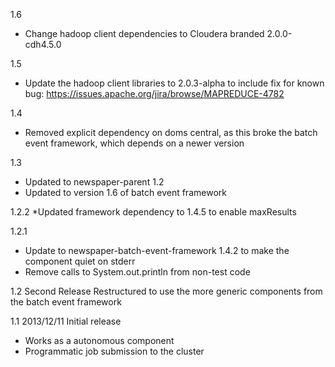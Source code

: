 1.6
* Change hadoop client dependencies to Cloudera branded 2.0.0-cdh4.5.0

1.5
* Update the hadoop client libraries to 2.0.3-alpha to include fix for known bug: https://issues.apache.org/jira/browse/MAPREDUCE-4782

1.4
* Removed explicit dependency on doms central, as this broke the batch event framework, which depends
on a newer version

1.3
* Updated to newspaper-parent 1.2
* Updated to version 1.6 of batch event framework

1.2.2
*Updated framework dependency to 1.4.5 to enable maxResults

1.2.1
* Update to newspaper-batch-event-framework 1.4.2 to make the component quiet on stderr
* Remove calls to System.out.println from non-test code

1.2
Second Release
Restructured to use the more generic components from the batch event framework

1.1 2013/12/11
Initial release
 - Works as a autonomous component
 - Programmatic job submission to the cluster
